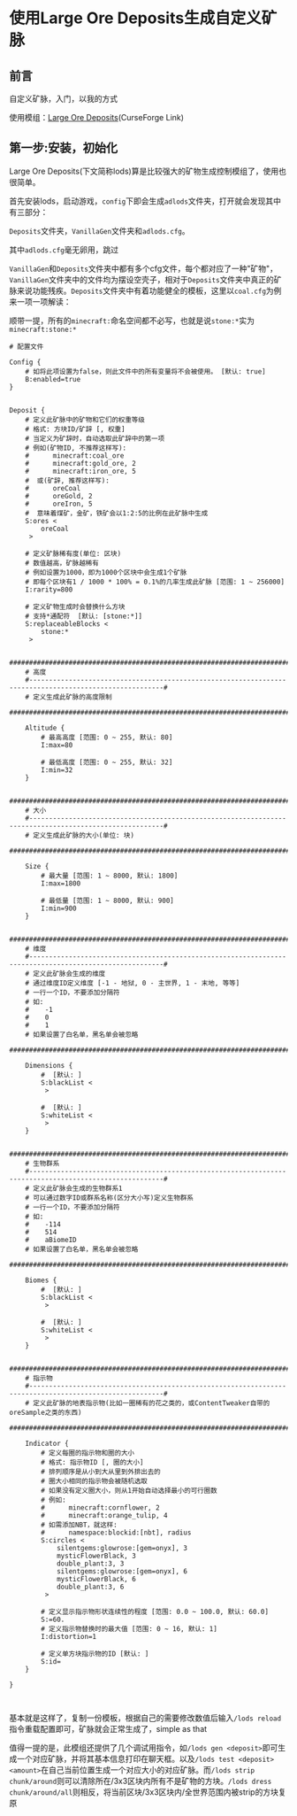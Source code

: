 # 使用Large Ore Deposits生成自定义矿脉

## 前言

自定义矿脉，入门，以我的方式

使用模组：[Large Ore Deposits](https://www.curseforge.com/minecraft/mc-mods/large-ore-deposits)\(CurseForge Link\)

## 第一步:安装，初始化

Large Ore Deposits\(下文简称lods\)算是比较强大的矿物生成控制模组了，使用也很简单。

首先安装lods，启动游戏，`config`下即会生成`adlods`文件夹，打开就会发现其中有三部分：

`Deposits`文件夹，`VanillaGen`文件夹和`adlods.cfg`。

其中`adlods.cfg`毫无卵用，跳过

`VanillaGen`和`Deposits`文件夹中都有多个cfg文件，每个都对应了一种"矿物"，`VanillaGen`文件夹中的文件均为摆设空壳子，相对于`Deposits`文件夹中真正的矿脉来说功能残疾。`Deposits`文件夹中有着功能健全的模板，这里以`coal.cfg`为例来一项一项解读：

顺带一提，所有的`minecraft:`命名空间都不必写，也就是说`stone:*`实为`minecraft:stone:*`

```text
# 配置文件

Config {
    # 如将此项设置为false，则此文件中的所有变量将不会被使用。 [默认: true]
    B:enabled=true
}


Deposit {
    # 定义此矿脉中的矿物和它们的权重等级
    # 格式: 方块ID/矿辞 [, 权重]
    # 当定义为矿辞时，自动选取此矿辞中的第一项
    # 例如(矿物ID, 不推荐这样写):
    #      minecraft:coal_ore
    #      minecraft:gold_ore, 2
    #      minecraft:iron_ore, 5
    #  或(矿辞, 推荐这样写):
    #      oreCoal
    #      oreGold, 2
    #      oreIron, 5
    #  意味着煤矿，金矿，铁矿会以1:2:5的比例在此矿脉中生成
    S:ores <
        oreCoal
     >

    # 定义矿脉稀有度(单位: 区块)
    # 数值越高，矿脉越稀有
    # 例如设置为1000，即为1000个区块中会生成1个矿脉
    # 即每个区块有1 / 1000 * 100% = 0.1%的几率生成此矿脉 [范围: 1 ~ 256000]
    I:rarity=800

    # 定义矿物生成时会替换什么方块
    # 支持*通配符  [默认: [stone:*]]
    S:replaceableBlocks <
        stone:*
     >

    ##########################################################################################################
    # 高度
    #--------------------------------------------------------------------------------------------------------#
    # 定义生成此矿脉的高度限制
    ##########################################################################################################

    Altitude {
        # 最高高度 [范围: 0 ~ 255, 默认: 80]
        I:max=80

        # 最低高度 [范围: 0 ~ 255, 默认: 32]
        I:min=32
    }

    ##########################################################################################################
    # 大小
    #--------------------------------------------------------------------------------------------------------#
    # 定义生成此矿脉的大小(单位: 块)
    ##########################################################################################################

    Size {
        # 最大量 [范围: 1 ~ 8000, 默认: 1800]
        I:max=1800

        # 最低量 [范围: 1 ~ 8000, 默认: 900]
        I:min=900
    }

    ##########################################################################################################
    # 维度
    #--------------------------------------------------------------------------------------------------------#
    # 定义此矿脉会生成的维度
    # 通过维度ID定义维度 [-1 - 地狱, 0 - 主世界, 1 - 末地, 等等]
    # 一行一个ID，不要添加分隔符
    # 如:
    #    -1
    #    0
    #    1
    # 如果设置了白名单，黑名单会被忽略
    ##########################################################################################################

    Dimensions {
        #  [默认: ]
        S:blackList <
         >

        #  [默认: ]
        S:whiteList <
         >
    }

    ##########################################################################################################
    # 生物群系
    #--------------------------------------------------------------------------------------------------------#
    # 定义此矿脉会生成的生物群系1
    # 可以通过数字ID或群系名称(区分大小写)定义生物群系
    # 一行一个ID，不要添加分隔符
    # 如:
    #    -114
    #    514
    #    aBiomeID
    # 如果设置了白名单，黑名单会被忽略
    ##########################################################################################################

    Biomes {
        #  [默认: ]
        S:blackList <
         >

        #  [默认: ]
        S:whiteList <
         >
    }

    ##########################################################################################################
    # 指示物
    #--------------------------------------------------------------------------------------------------------#
    # 定义此矿脉的地表指示物(比如一圈稀有的花之类的，或ContentTweaker自带的oreSample之类的东西)
    ##########################################################################################################

    Indicator {
        # 定义每圈的指示物和圈的大小
        # 格式: 指示物ID [, 圈的大小]
        # 排列顺序是从小到大从里到外排出去的
        # 圈大小相同的指示物会被随机选取
        # 如果没有定义圈大小，则从1开始自动选择最小的可行圈数
        # 例如:
        #      minecraft:cornflower, 2
        #      minecraft:orange_tulip, 4
        # 如需添加NBT，就这样:
        #      namespace:blockid:[nbt], radius
        S:circles <
            silentgems:glowrose:[gem=onyx], 3
            mysticFlowerBlack, 3
            double_plant:3, 3
            silentgems:glowrose:[gem=onyx], 6
            mysticFlowerBlack, 6
            double_plant:3, 6
         >

        # 定义显示指示物形状连续性的程度 [范围: 0.0 ~ 100.0, 默认: 60.0]
        S:=60.
        # 定义指示物替换时的最大值 [范围: 0 ~ 16, 默认: 1]
        I:distortion=1

        # 定义单方块指示物的ID [默认: ]
        S:id=
    }

}



```

基本就是这样了，复制一份模板，根据自己的需要修改数值后输入`/lods reload`指令重载配置即可，矿脉就会正常生成了，simple as that

值得一提的是，此模组还提供了几个调试用指令，如`/lods gen <deposit>`即可生成一个对应矿脉，并将其基本信息打印在聊天框。以及`/lods test <deposit> <amount>`在自己当前位置生成一个对应大小的对应矿脉。而`/lods strip chunk/around`则可以清除所在/3x3区块内所有不是矿物的方块。`/lods dress chunk/around/all`则相反，将当前区块/3x3区块内/全世界范围内被strip的方块复原
